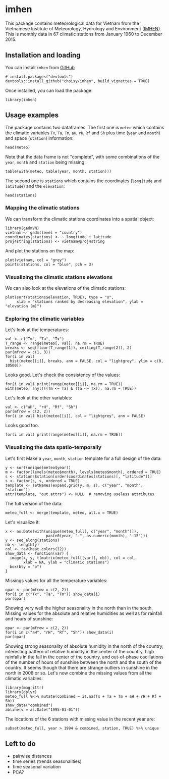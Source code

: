 # imhen 

This package contains meteorological data for Vietnam from the Vietnamese
Institute of Meteorology, Hydrology and Environment 
([IMHEN](http://vnclimate.vn/en/about/imhen/)). This is monthly data in 67
climatic stations from January 1960 to December 2015.

## Installation and loading

You can install `imhen` from [GitHub](https://github.com/choisy/imhen)

```{r eval = FALSE}
# install.packages("devtools")
devtools::install_github("choisy/imhen", build_vignettes = TRUE)
```

Once installed, you can load the package:

```{r}
library(imhen)
```

## Usage examples

The package contains two dataframes. The first one is `meteo` which contains the
climatic variables `Tx`, `Ta`, `Tm`, `aH`, `rH`, `Rf` and `Sh` plus time (`year`
and `month`) and space (`station`) information:

```{r}
head(meteo)
```

Note that the data frame is not "complete", with some combinations of the `year`,
`month` and `station` being missing:

```{r}
table(with(meteo, table(year, month, station)))
```

The second one is `stations` which contains the coordinates (`longitude` and
`latitude`) and the `elevation`:

```{r}
head(stations)
```

### Mapping the climatic stations

We can transform the climatic stations coordinates into a spatial object:

```{r}
library(gadmVN)
vietnam <- gadm(level = "country")
coordinates(stations) <- ~ longitude + latitude
proj4string(stations) <- vietnam@proj4string
```

And plot the stations on the map:

```{r}
plot(vietnam, col = "grey")
points(stations, col = "blue", pch = 3)
```

### Visualizing the climatic stations elevations

We can also look at the elevations of the climatic stations:

```{r}
plot(sort(stations$elevation, TRUE), type = "o",
     xlab = "stations ranked by decreasing elevation", ylab = "elevation (m)")
```

### Exploring the climatic variables

Let's look at the temperatures:

```{r fig.height = .5 * 3.5, fig.width = 1.3 * 4.24725}
val <- c("Tm", "Ta", "Tx")
T_range <- range(meteo[, val], na.rm = TRUE)
breaks <- seq(floor(T_range[1]), ceiling(T_range[2]), 2)
par(mfrow = c(1, 3))
for(i in val)
  hist(meteo[[i]], breaks, ann = FALSE, col = "lightgrey", ylim = c(0, 10500))
```

Looks good. Let's check the consistency of the values:

```{r}
for(i in val) print(range(meteo[[i]], na.rm = TRUE))
with(meteo, any(!((Tm <= Ta) & (Ta <= Tx)), na.rm = TRUE))
```

Let's look at the other variables:

```{r}
val <- c("aH", "rH", "Rf", "Sh")
par(mfrow = c(2, 2))
for(i in val) hist(meteo[[i]], col = "lightgrey", ann = FALSE)
```

Looks good too.

```{r}
for(i in val) print(range(meteo[[i]], na.rm = TRUE))
```

### Visualizing the data spatio-temporally

Let's first Make a `year`, `month`, `station` template for a full design of the
data:

```{r}
y <- sort(unique(meteo$year))
m <- factor(levels(meteo$month), levels(meteo$month), ordered = TRUE)
s <- stations$station[order(coordinates(stations)[, "latitude"])]
s <- factor(s, s, ordered = TRUE)
template <- setNames(expand.grid(y, m, s), c("year", "month", "station"))
attr(template, "out.attrs") <- NULL  # removing useless attributes
```

The full version of the data:

```{r}
meteo_full <- merge(template, meteo, all.x = TRUE)
```

Let's visualize it:

```{r}
x <- as.Date(with(unique(meteo_full[, c("year", "month")]),
                  paste0(year, "-", as.numeric(month), "-15")))
y <- seq_along(stations)
nb <- length(y)
col <- rev(heat.colors(12))
show_data <- function(var) {
  image(x, y, t(matrix(meteo_full[[var]], nb)), col = col,
        xlab = NA, ylab = "climatic stations")
  box(bty = "o")
}
```

Missings values for all the temperature variables:

```{r}
opar <- par(mfrow = c(2, 2))
for(i in c("Tx", "Ta", "Tm")) show_data(i)
par(opar)
```

Showing very well the higher seasonality in the north than in the south. Missing
values for the absolute and relative humidities as well as for rainfall and
hours of sunshine:

```{r}
opar <- par(mfrow = c(2, 2))
for(i in c("aH", "rH", "Rf", "Sh")) show_data(i)
par(opar)
```

Showing strong seasonality of absolute humidity in the north of the country,
interesting pattern of relative humidity in the center of the country, high
rainfalls in the fall in the center of the country, and out-of-phase 
oscillations of the number of hours of sunshine between the north and the south
of the country. It seems though that there are strange outliers in sunshine in
the north in 2008 or so. Let's now combine the missing values from all the
climatic variables:

```{r}
library(magrittr)
library(dplyr)
meteo_full %<>% mutate(combined = is.na(Tx + Ta + Tm + aH + rH + Rf + Sh))
show_data("combined")
abline(v = as.Date("1995-01-01"))
```

The locations of the 6 stations with missing value in the recent year are:

```{r}
subset(meteo_full, year > 1994 & combined, station, TRUE) %>% unique
```

## Left to do

- pairwise distances
- time series (trends seasonalities)
- time seasonal variation
- PCA?
